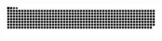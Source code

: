 <picture>
  <source media="(prefers-color-scheme: dark)" srcset="https://raw.githubusercontent.com/kevinsunofficial/kevinsunofficial/output/github-contribution-grid-snake-dark.svg">
  <source media="(prefers-color-scheme: light)" srcset="https://raw.githubusercontent.com/kevinsunofficial/kevinsunofficial/output/github-contribution-grid-snake.svg">
  <img alt="github contribution grid snake animation" src="https://raw.githubusercontent.com/kevinsunofficial/kevinsunofficial/output/github-contribution-grid-snake.svg">
</picture>
